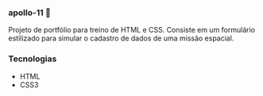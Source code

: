 ### apollo-11 🚀
Projeto de portfólio para treino de HTML e CSS.  Consiste em um formulário estilizado para simular o cadastro de dados de uma missão espacial.

### Tecnologias
- HTML
- CSS3
